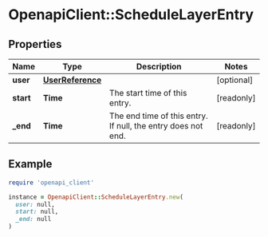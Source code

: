 # OpenapiClient::ScheduleLayerEntry

## Properties

| Name | Type | Description | Notes |
| ---- | ---- | ----------- | ----- |
| **user** | [**UserReference**](UserReference.md) |  | [optional] |
| **start** | **Time** | The start time of this entry. | [readonly] |
| **_end** | **Time** | The end time of this entry. If null, the entry does not end. | [readonly] |

## Example

```ruby
require 'openapi_client'

instance = OpenapiClient::ScheduleLayerEntry.new(
  user: null,
  start: null,
  _end: null
)
```

